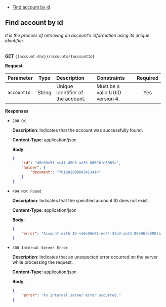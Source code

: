 * [Find account by id](#find_account_by_id)

<div id='find_account_by_id'></div> 

## Find account by id

###### It is the process of retrieving an account's information using its unique identifier.

**GET** `{{account-dns}}/accounts/{accountId}`

**Request**

| Parameter   |  Type  | Description                       | Constraints                     | Required |
|:------------|:------:|:----------------------------------|:--------------------------------|:--------:|
| `accountId` | String | Unique identifier of the account. | Must be a valid UUID version 4. |   Yes    |

**Responses**

- `200 OK`

  **Description**: Indicates that the account was successfully found.

  **Content-Type**: application/json

  **Body**:
    ```json
    {
        "id": "d6e00e91-ec4f-45b3-aa33-06696fe3983a",
        "holder": {
            "document": "761692090043413414"
        }
    }
    ```

- `404 Not Found`

  **Description**: Indicates that the specified account ID does not exist.

  **Content-Type**: application/json

  **Body**:
    ```json
    {
        "error": "Account with ID <d6e00e91-ec4f-45b3-aa33-06696fe3983a> not found."
    }
    ```

- `500 Internal Server Error`

  **Description**: Indicates that an unexpected error occurred on the server while processing the request.

  **Content-Type**: application/json

  **Body**:
    ```json
    {
        "error": "An internal server error occurred."
    }
    ```
